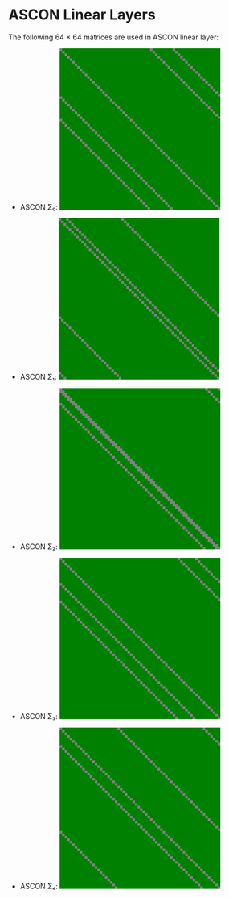 # ASCON Linear Layers
The following  64 × 64  matrices are used in ASCON linear layer:

* ASCON Σ₀: <img src="./ASCON.SIGMA_0.png" alt="ASCON Σ₀" width="320"/>

* ASCON Σ₁: <img src="./ASCON.SIGMA_1.png" alt="ASCON Σ₁" width="320"/>

* ASCON Σ₂: <img src="./ASCON.SIGMA_2.png" alt="ASCON Σ₂" width="320"/>

* ASCON Σ₃: <img src="./ASCON.SIGMA_3.png" alt="ASCON Σ₃" width="320"/>

* ASCON Σ₄: <img src="./ASCON.SIGMA_4.png" alt="ASCON Σ₄" width="320"/>

